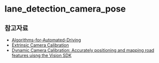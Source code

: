 # lane_detection_camera_pose

## 참고자료
- [Algorithms-for-Automated-Driving](https://github.com/thomasfermi/Algorithms-for-Automated-Driving?tab=readme-ov-file)
- [Extrinsic Camera Calibration](https://thomasfermi.github.io/Algorithms-for-Automated-Driving/CameraCalibration/VanishingPointCameraCalibration.html)
- [Dynamic Camera Calibration: Accurately positioning and mapping road features uisng the Vision SDK](https://www.mapbox.com/blog/dynamic-camera-calibration-accurately-positioning-and-mapping-road-features-using-the-vision-sdk)